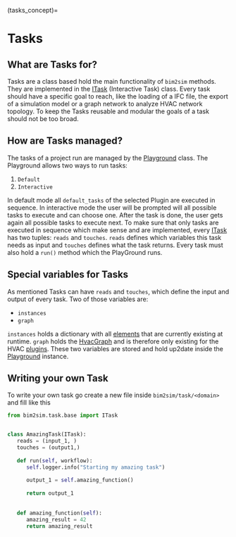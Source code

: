 (tasks_concept)=

# Tasks

## What are Tasks for?

Tasks are a class based hold the main functionality of `bim2sim` methods. They
are implemented in the [ITask](ITask) (Interactive Task) class.
Every task should have a specific goal to reach, like the loading of a IFC file,
the export of a simulation model or a graph network to analyze HVAC network
topology. To keep the Tasks reusable and modular the goals of a task should not
be too broad.

## How are Tasks managed?

The tasks of a project run are managed by the [Playground](Playground) class.
The Playground allows two ways to run tasks:

1. `Default`
2. `Interactive`

In default mode all `default_tasks` of the selected Plugin are executed in
sequence. In interactive mode the user will be prompted will all possible
tasks
to execute and can choose one. After the task is done, the user gets again
all possible tasks to execute next. To make sure that only tasks are executed in
sequence which make sense and are implemented, every [ITask](ITask) has two
tuples: `reads` and `touches`. `reads` defines which variables this task needs 
as input and `touches` defines what the task returns. Every task must also hold 
a `run()` method which the PlayGround runs.

## Special variables for Tasks
As mentioned Tasks can have `reads` and `touches`, which define the input and 
output of every task. Two of those variables are:

* `instances`
* `graph`

`instances` holds a dictionary with all [elements](elements) that are currently
existing at runtime. `graph` holds the [HvacGraph](HvacGraph) and is therefore
only existing for the HVAC [plugins](plugins). These two variables are stored 
and hold up2date inside the [Playground](Playground) instance.

## Writing your own Task
To write your own task go create a new file inside `bim2sim/task/<domain>` and 
fill like this 

```python
from bim2sim.task.base import ITask


class AmazingTask(ITask):
   reads = (input_1, )
   touches = (output1,)
   
   def run(self, workflow):
      self.logger.info("Starting my amazing task")
      
      output_1 = self.amazing_function()
      
      return output_1
   
   
   def amazing_function(self):
      amazing_result = 42
      return amazing_result
```
